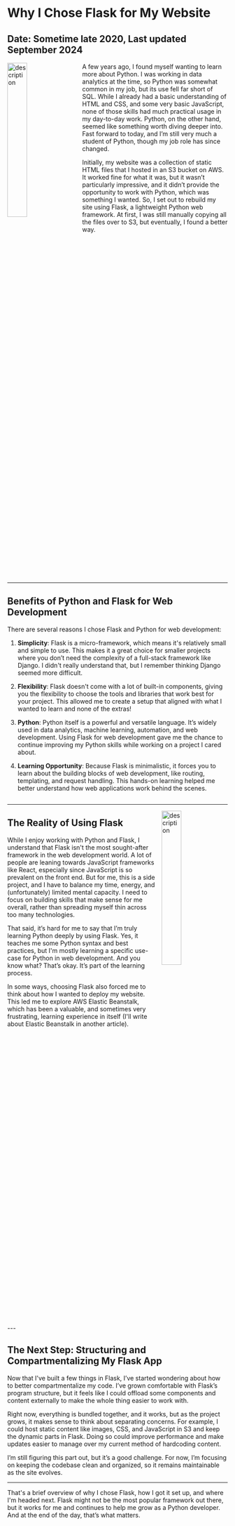 # Why I Chose Flask for My Website

## Date: Sometime late 2020, Last updated September 2024

<img src="../static/img/articles/python.png" alt="description" style="float: left; margin-right: 20px; width: 30%; max-width: 100%;" />
A few years ago, I found myself wanting to learn more about Python. I was working in data analytics at the time, so Python was somewhat common in my job, but its use fell far short of SQL. While I already had a basic understanding of HTML and CSS, and some very basic JavaScript, none of those skills had much practical usage in my day-to-day work. Python, on the other hand, seemed like something worth diving deeper into. Fast forward to today, and I’m still very much a student of Python, though my job role has since changed.

Initially, my website was a collection of static HTML files that I hosted in an S3 bucket on AWS. It worked fine for what it was, but it wasn’t particularly impressive, and it didn’t provide the opportunity to work with Python, which was something I wanted. So, I set out to rebuild my site using Flask, a lightweight Python web framework. At first, I was still manually copying all the files over to S3, but eventually, I found a better way.

<div style="clear: both;"></div>

---


## Benefits of Python and Flask for Web Development

There are several reasons I chose Flask and Python for web development:

1. **Simplicity**: Flask is a micro-framework, which means it's relatively small and simple to use. This makes it a great choice for smaller projects where you don’t need the complexity of a full-stack framework like Django.  I didn't really understand that, but I remember thinking Django seemed more difficult.
   
2. **Flexibility**: Flask doesn't come with a lot of built-in components, giving you the flexibility to choose the tools and libraries that work best for your project. This allowed me to create a setup that aligned with what I wanted to learn and none of the extras!

3. **Python**: Python itself is a powerful and versatile language. It’s widely used in data analytics, machine learning, automation, and web development. Using Flask for web development gave me the chance to continue improving my Python skills while working on a project I cared about.

4. **Learning Opportunity**: Because Flask is minimalistic, it forces you to learn about the building blocks of web development, like routing, templating, and request handling. This hands-on learning helped me better understand how web applications work behind the scenes.

<div style="clear: both;"></div>

---

<img src="../static/img/articles/flask2.png" alt="description" style="float: right; margin-left: 10px; width: 30%; max-width: 100%;" />



## The Reality of Using Flask

While I enjoy working with Python and Flask, I understand that Flask isn't the most sought-after framework in the web development world. A lot of people are leaning towards JavaScript frameworks like React, especially since JavaScript is so prevalent on the front end. But for me, this is a side project, and I have to balance my time, energy, and (unfortunately) limited mental capacity. I need to focus on building skills that make sense for me overall, rather than spreading myself thin across too many technologies.

That said, it’s hard for me to say that I’m truly learning Python deeply by using Flask. Yes, it teaches me some Python syntax and best practices, but I'm mostly learning a specific use-case for Python in web development. And you know what? That’s okay. It’s part of the learning process. 

In some ways, choosing Flask also forced me to think about how I wanted to deploy my website. This led me to explore AWS Elastic Beanstalk, which has been a valuable, and sometimes very frustrating, learning experience in itself (I'll write about Elastic Beanstalk in another article). 

<div style="clear: both;"></div>
---

## The Next Step: Structuring and Compartmentalizing My Flask App

Now that I've built a few things in Flask, I’ve started wondering about how to better compartmentalize my code. I’ve grown comfortable with Flask’s program structure, but it feels like I could offload some components and content externally to make the whole thing easier to work with. 

Right now, everything is bundled together, and it works, but as the project grows, it makes sense to think about separating concerns. For example, I could host static content like images, CSS, and JavaScript in S3 and keep the dynamic parts in Flask. Doing so could improve performance and make updates easier to manage over my current method of hardcoding content.

I’m still figuring this part out, but it’s a good challenge. For now, I’m focusing on keeping the codebase clean and organized, so it remains maintainable as the site evolves.

---

That's a brief overview of why I chose Flask, how I got it set up, and where I'm headed next. Flask might not be the most popular framework out there, but it works for me and continues to help me grow as a Python developer. And at the end of the day, that’s what matters.
